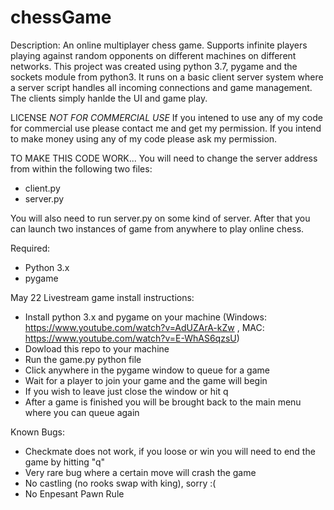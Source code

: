 # chessGame
Description: An online multiplayer chess game. Supports infinite players playing against random opponents on different machines on different networks. This project was created using python 3.7, pygame and the sockets module from python3. It runs on a basic client server system where a server script handles all incoming connections and game management. The clients simply hanlde the UI and game play.

LICENSE
*NOT FOR COMMERCIAL USE*
If you intened to use any of my code for commercial use please contact me and get my permission. If you intend to make money using any of my code please ask my permission.


TO MAKE THIS CODE WORK...
You will need to change the server address from within the following two files:
- client.py
- server.py

You will also need to run server.py on some kind of server. After that you can launch two instances of game from anywhere to play online chess.

Required:
- Python 3.x
- pygame

May 22 Livestream game install instructions:
- Install python 3.x and pygame on your machine (Windows: https://www.youtube.com/watch?v=AdUZArA-kZw , MAC: https://www.youtube.com/watch?v=E-WhAS6qzsU)
- Dowload this repo to your machine
- Run the game.py python file
- Click anywhere in the pygame window to queue for a game
- Wait for a player to join your game and the game will begin
- If you wish to leave just close the window or hit q
- After a game is finished you will be brought back to the main menu where you can queue again


Known Bugs:
- Checkmate does not work, if you loose or win you will need to end the game by hitting "q"
- Very rare bug where a certain move will crash the game
- No castling (no rooks swap with king), sorry :(
- No Enpesant Pawn Rule
